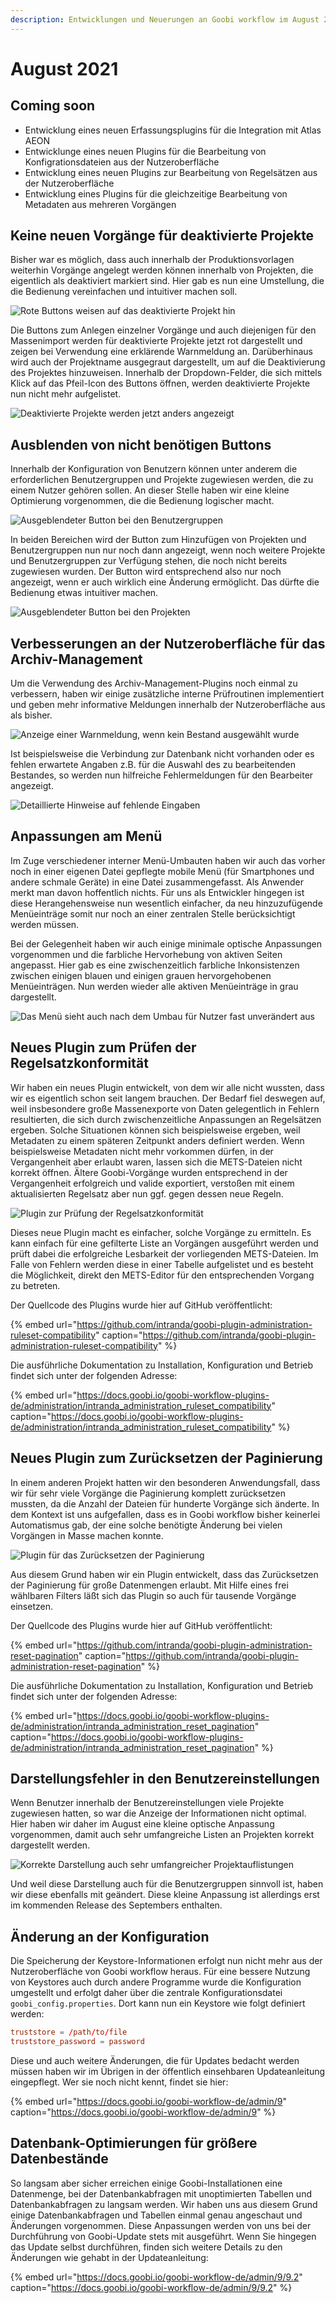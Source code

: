 ```yaml
---
description: Entwicklungen und Neuerungen an Goobi workflow im August 2021
---
```


# August 2021

## Coming soon

- Entwicklung eines neuen Erfassungsplugins für die Integration mit Atlas AEON
- Entwicklunge eines neuen Plugins für die Bearbeitung von Konfigrationsdateien aus der Nutzeroberfläche
- Entwicklung eines neuen Plugins zur Bearbeitung von Regelsätzen aus der Nutzeroberfläche
- Entwicklung eines Plugins für die gleichzeitige Bearbeitung von Metadaten aus mehreren Vorgängen


## Keine neuen Vorgänge für deaktivierte Projekte

Bisher war es möglich, dass auch innerhalb der Produktionsvorlagen weiterhin Vorgänge angelegt werden können innerhalb von Projekten, die eigentlich als deaktiviert markiert sind. Hier gab es nun eine Umstellung, die die Bedienung vereinfachen und intuitiver machen soll.

![Rote Buttons weisen auf das deaktivierte Projekt hin](../.gitbook/assets/2108_deactivatedProjects1_de.png)

Die Buttons zum Anlegen einzelner Vorgänge und auch diejenigen für den Massenimport werden für deaktivierte Projekte jetzt rot dargestellt und zeigen bei Verwendung eine erklärende Warnmeldung an. Darüberhinaus wird auch der Projektname ausgegraut dargestellt, um auf die Deaktivierung des Projektes hinzuweisen. Innerhalb der Dropdown-Felder, die sich mittels Klick auf das Pfeil-Icon des Buttons öffnen, werden deaktivierte Projekte nun nicht mehr aufgelistet.

![Deaktivierte Projekte werden jetzt anders angezeigt](../.gitbook/assets/2108_deactivatedProjects2_de.png)


## Ausblenden von nicht benötigen Buttons

Innerhalb der Konfiguration von Benutzern können unter anderem die erforderlichen Benutzergruppen und Projekte zugewiesen werden, die zu einem Nutzer gehören sollen. An dieser Stelle haben wir eine kleine Optimierung vorgenommen, die die Bedienung logischer macht.

![Ausgeblendeter Button bei den Benutzergruppen](../.gitbook/assets/2108_user_groups_de.png)

In beiden Bereichen wird der Button zum Hinzufügen von Projekten und Benutzergruppen nun nur noch dann angezeigt, wenn noch weitere Projekte und Benutzergruppen zur Verfügung stehen, die noch nicht bereits zugewiesen wurden. Der Button wird entsprechend also nur noch angezeigt, wenn er auch wirklich eine Änderung ermöglicht. Das dürfte die Bedienung etwas intuitiver machen.

![Ausgeblendeter Button bei den Projekten](../.gitbook/assets/2108_user_projects_de.png)


## Verbesserungen an der Nutzeroberfläche für das Archiv-Management

Um die Verwendung des Archiv-Management-Plugins noch einmal zu verbessern, haben wir einige zusätzliche interne Prüfroutinen implementiert und geben mehr informative Meldungen innerhalb der Nutzeroberfläche aus als bisher.

![Anzeige einer Warnmeldung, wenn kein Bestand ausgewählt wurde](../.gitbook/assets/2108_archive_mangement1_de.png)

Ist beispielsweise die Verbindung zur Datenbank nicht vorhanden oder es fehlen erwartete Angaben z.B. für die Auswahl des zu bearbeitenden Bestandes, so werden nun hilfreiche Fehlermeldungen für den Bearbeiter angezeigt.

![Detaillierte Hinweise auf fehlende Eingaben](../.gitbook/assets/2108_archive_mangement2_de.png)


## Anpassungen am Menü

Im Zuge verschiedener interner Menü-Umbauten haben wir auch das vorher noch in einer eigenen Datei gepflegte mobile Menü (für Smartphones und andere schmale Geräte) in eine Datei zusammengefasst. Als Anwender merkt man davon hoffentlich nichts. Für uns als Entwickler hingegen ist diese Herangehensweise nun wesentlich einfacher, da neu hinzuzufügende Menüeinträge somit nur noch an einer zentralen Stelle berücksichtigt werden müssen.

Bei der Gelegenheit haben wir auch einige minimale optische Anpassungen vorgenommen und die farbliche Hervorhebung von aktiven Seiten angepasst. Hier gab es eine zwischenzeitlich farbliche Inkonsistenzen zwischen einigen blauen und einigen grauen hervorgehobenen Menüeinträgen. Nun werden wieder alle aktiven Menüeinträge in grau dargestellt.

![Das Menü sieht auch nach dem Umbau für Nutzer fast unverändert aus](../.gitbook/assets/2108_menu.png)


## Neues Plugin zum Prüfen der Regelsatzkonformität

Wir haben ein neues Plugin entwickelt, von dem wir alle nicht wussten, dass wir es eigentlich schon seit langem brauchen. Der Bedarf fiel deswegen auf, weil insbesondere große Massenexporte von Daten gelegentlich in Fehlern resultierten, die sich durch zwischenzeitliche Anpassungen an Regelsätzen ergeben. Solche Situationen können sich beispielsweise ergeben, weil Metadaten zu einem späteren Zeitpunkt anders definiert werden. Wenn beispielsweise Metadaten nicht mehr vorkommen dürfen, in der Vergangenheit aber erlaubt waren, lassen sich die METS-Dateien nicht korrekt öffnen. Ältere Goobi-Vorgänge wurden entsprechend in der Vergangenheit erfolgreich und valide exportiert, verstoßen mit einem aktualisierten Regelsatz aber nun ggf. gegen dessen neue Regeln.

![Plugin zur Prüfung der Regelsatzkonformität](../.gitbook/assets/2108_ruleset_compatibility_de.png)

Dieses neue Plugin macht es einfacher, solche Vorgänge zu ermitteln. Es kann einfach für eine gefilterte Liste an Vorgängen ausgeführt werden und prüft dabei die erfolgreiche Lesbarkeit der vorliegenden METS-Dateien. Im Falle von Fehlern werden diese in einer Tabelle aufgelistet und es besteht die Möglichkeit, direkt den METS-Editor für den entsprechenden Vorgang zu betreten.

Der Quellcode des Plugins wurde hier auf GitHub veröffentlicht:

{% embed url="https://github.com/intranda/goobi-plugin-administration-ruleset-compatibility" caption="https://github.com/intranda/goobi-plugin-administration-ruleset-compatibility" %}

Die ausführliche Dokumentation zu Installation, Konfiguration und Betrieb findet sich unter der folgenden Adresse:

{% embed url="https://docs.goobi.io/goobi-workflow-plugins-de/administration/intranda_administration_ruleset_compatibility" caption="https://docs.goobi.io/goobi-workflow-plugins-de/administration/intranda_administration_ruleset_compatibility" %}

## Neues Plugin zum Zurücksetzen der Paginierung

In einem anderen Projekt hatten wir den besonderen Anwendungsfall, dass wir für sehr viele Vorgänge die Paginierung komplett zurücksetzen mussten, da die Anzahl der Dateien für hunderte Vorgänge sich änderte. In dem Kontext ist uns aufgefallen, dass es in Goobi workflow bisher keinerlei Automatismus gab, der eine solche benötigte Änderung bei vielen Vorgängen in Masse machen konnte.

![Plugin für das Zurücksetzen der Paginierung](../.gitbook/assets/2108_reset_pagination_de.png)

Aus diesem Grund haben wir ein Plugin entwickelt, dass das Zurücksetzen der Paginierung für große Datenmengen erlaubt. Mit Hilfe eines frei wählbaren Filters läßt sich das Plugin so auch für tausende Vorgänge einsetzen.

Der Quellcode des Plugins wurde hier auf GitHub veröffentlicht:

{% embed url="https://github.com/intranda/goobi-plugin-administration-reset-pagination" caption="https://github.com/intranda/goobi-plugin-administration-reset-pagination" %}

Die ausführliche Dokumentation zu Installation, Konfiguration und Betrieb findet sich unter der folgenden Adresse:

{% embed url="https://docs.goobi.io/goobi-workflow-plugins-de/administration/intranda_administration_reset_pagination" caption="https://docs.goobi.io/goobi-workflow-plugins-de/administration/intranda_administration_reset_pagination" %}

## Darstellungsfehler in den Benutzereinstellungen

Wenn Benutzer innerhalb der Benutzereinstellungen viele Projekte zugewiesen hatten, so war die Anzeige der Informationen nicht optimal. Hier haben wir daher im August eine kleine optische Anpassung vorgenommen, damit auch sehr umfangreiche Listen an Projekten korrekt dargestellt werden.

![Korrekte Darstellung auch sehr umfangreicher Projektauflistungen](../.gitbook/assets/2108_user_config_de.png)

Und weil diese Darstellung auch für die Benutzergruppen sinnvoll ist, haben wir diese ebenfalls mit geändert. Diese kleine Anpassung ist allerdings erst im kommenden Release des Septembers enthalten.


## Änderung an der Konfiguration

Die Speicherung der Keystore-Informationen erfolgt nun nicht mehr aus der Nutzeroberfläche von Goobi workflow heraus. Für eine bessere Nutzung von Keystores auch durch andere Programme wurde die Konfiguration umgestellt und erfolgt daher über die zentrale Konfigurationsdatei `goobi_config.properties`. Dort kann nun ein Keystore wie folgt definiert werden:

```toml
truststore = /path/to/file
truststore_password = password
```

Diese und auch weitere Änderungen, die für Updates bedacht werden müssen haben wir im Übrigen in der öffentlich einsehbaren Updateanleitung eingepflegt. Wer sie noch nicht kennt, findet sie hier:

{% embed url="https://docs.goobi.io/goobi-workflow-de/admin/9" caption="https://docs.goobi.io/goobi-workflow-de/admin/9" %}


## Datenbank-Optimierungen für größere Datenbestände

So langsam aber sicher erreichen einige Goobi-Installationen eine Datenmenge, bei der Datenbankabfragen mit unoptimierten Tabellen und Datenbankabfragen zu langsam werden. Wir haben uns aus diesem Grund einige Datenbankabfragen und Tabellen einmal genau angeschaut und Änderungen vorgenommen. Diese Anpassungen werden von uns bei der Durchführung von Goobi-Update stets mit ausgeführt. Wenn Sie hingegen das Update selbst durchführen, finden sich weitere Details zu den Änderungen wie gehabt in der Updateanleitung:

{% embed url="https://docs.goobi.io/goobi-workflow-de/admin/9/9.2" caption="https://docs.goobi.io/goobi-workflow-de/admin/9/9.2" %}
